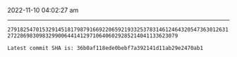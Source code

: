 2022-11-10 04:02:27 am

---

`2791825470153291451817987916692206592193325378314612464320547363012631272286983098329900644141297106406029285214041133623079`

`Latest commit SHA is: 36b0af118ede0bebf7a392141d11ab29e2470ab1 `
